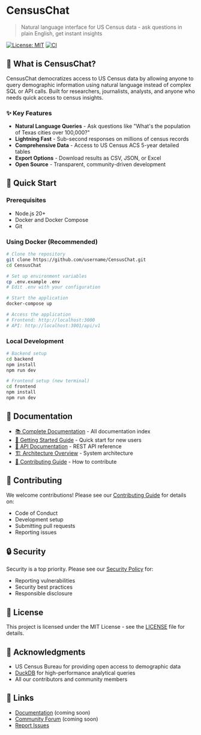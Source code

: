 # CensusChat

> Natural language interface for US Census data - ask questions in plain English, get instant insights

[![License: MIT](https://img.shields.io/badge/License-MIT-yellow.svg)](https://opensource.org/licenses/MIT)
[![CI](https://github.com/username/CensusChat/actions/workflows/ci.yml/badge.svg)](https://github.com/username/CensusChat/actions/workflows/ci.yml)

## 🎯 What is CensusChat?

CensusChat democratizes access to US Census data by allowing anyone to query demographic information using natural language instead of complex SQL or API calls. Built for researchers, journalists, analysts, and anyone who needs quick access to census insights.

### ✨ Key Features

- **Natural Language Queries** - Ask questions like "What's the population of Texas cities over 100,000?"
- **Lightning Fast** - Sub-second responses on millions of census records
- **Comprehensive Data** - Access to US Census ACS 5-year detailed tables
- **Export Options** - Download results as CSV, JSON, or Excel
- **Open Source** - Transparent, community-driven development

## 🚀 Quick Start

### Prerequisites

- Node.js 20+ 
- Docker and Docker Compose
- Git

### Using Docker (Recommended)

```bash
# Clone the repository
git clone https://github.com/username/CensusChat.git
cd CensusChat

# Set up environment variables
cp .env.example .env
# Edit .env with your configuration

# Start the application
docker-compose up

# Access the application
# Frontend: http://localhost:3000
# API: http://localhost:3001/api/v1
```

### Local Development

```bash
# Backend setup
cd backend
npm install
npm run dev

# Frontend setup (new terminal)
cd frontend
npm install
npm run dev
```

## 📖 Documentation

- [📚 Complete Documentation](docs/README.md) - All documentation index
- [🚀 Getting Started Guide](docs/guides/getting-started.md) - Quick start for new users  
- [📡 API Documentation](docs/api/README.md) - REST API reference
- [🏗️ Architecture Overview](docs/architecture/README.md) - System architecture
- [🤝 Contributing Guide](CONTRIBUTING.md) - How to contribute

## 🤝 Contributing

We welcome contributions! Please see our [Contributing Guide](CONTRIBUTING.md) for details on:

- Code of Conduct
- Development setup
- Submitting pull requests
- Reporting issues

## 🔒 Security

Security is a top priority. Please see our [Security Policy](SECURITY.md) for:

- Reporting vulnerabilities
- Security best practices
- Responsible disclosure

## 📄 License

This project is licensed under the MIT License - see the [LICENSE](LICENSE) file for details.

## 🙏 Acknowledgments

- US Census Bureau for providing open access to demographic data
- [DuckDB](https://duckdb.org/) for high-performance analytical queries
- All our contributors and community members

## 🔗 Links

- [Documentation](https://docs.censuschat.org) (coming soon)
- [Community Forum](https://community.censuschat.org) (coming soon)
- [Report Issues](https://github.com/username/CensusChat/issues)